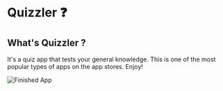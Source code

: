 # Quizzler ❓

## What's Quizzler ?

It's a quiz app that tests your general knowledge. This is one of the most popular types of apps on the app stores. Enjoy!

![Finished App](https://github.com/londonappbrewery/Images/blob/master/quizzler-demo.gif)
